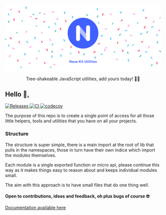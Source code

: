 ![Hero](https://raw.githubusercontent.com/neuekit/utilities/M2/.github/hero.svg)

<p align="center">
  Tree-shakeable JavaScript utilities, add yours today! 🧑‍💻
</p>

## Hello 👋,

<a href="https://github.com/neuekit/utilities/releases">
<img src="https://img.shields.io/github/v/release/neuekit/utilities" alt="Releases" />
</a>

<a href="https://github.com/neuekit/utilities/actions">
<img src="https://img.shields.io/github/workflow/status/neuekit/utilities/test-coverage-ci" alt="CI" />
</a>

<a href="https://codecov.io/gh/neuekit/utilities">
<img src="https://img.shields.io/codecov/c/github/neuekit/utilites" alt="codecov" />
</a>

The purpose of this repo is to create a single point of access for all those little helpers, tools and utilities that you have on all your projects.

### Structure

The structure is super simple, there is a main import at the root of lib that pulls in the namespaces, those in turn have their own indice which import the modules themselves.

Each module is a single exported function or micro api, please continue this way as it makes things easy to reason about and keeps individual modules small.

The aim with this approach is to have small files that do one thing well.

#### Open to contributions, ideas and feedback, oh plus bugs of course 🤓

[Documentation available here](https://neuekit.github.io/utilities/index.html)
